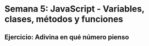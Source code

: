 # Semana 5: JavaScript - Variables, clases, métodos y funciones

## Ejercicio: Adivina en qué número pienso
